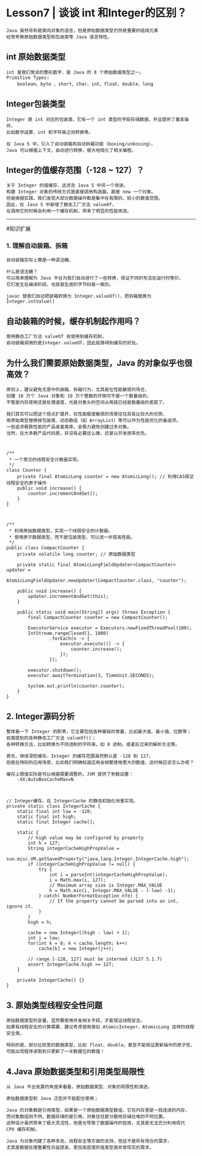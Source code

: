 # Lesson7 | 谈谈 int 和Integer的区别？

	Java 虽然号称是面向对象的语言，但是原始数据类型仍然是重要的组成元素
	经常考察原始数据类型和包装类等 Java 语言特性。

## int 原始数据类型 
	int 是我们常说的整形数字，是 Java 的 8 个原始数据类型之一。
	Primitive Types:
		boolean、byte 、short、char、int、float、double、long

## Integer包装类型
	Integer 是 int 对应的包装类，它有一个 int 类型的字段存储数据，并且提供了基本操作，
	比如数学运算、int 和字符串之间转换等。

	在 Java 5 中，引入了自动装箱和自动拆箱功能（boxing/unboxing），
	Java 可以根据上下文，自动进行转换，极大地简化了相关编程。

## Integer的值缓存范围（-128 ~ 127）？
	关于 Integer 的值缓存，这涉及 Java 5 中另一个改进。
	构建 Integer 对象的传统方式是直接调用构造器，直接 new 一个对象。
	但是根据实践，我们发现大部分数据操作都是集中在有限的、较小的数值范围，
	因此，在 Java 5 中新增了静态工厂方法 valueOf，
	在调用它的时候会利用一个缓存机制，带来了明显的性能改进。

---
#知识扩展

### 1. 理解自动装箱、拆箱
	自动装箱实际上算是一种语法糖。

	什么是语法糖？
	可以简单理解为 Java 平台为我们自动进行了一些转换，保证不同的写法在运行时等价，
	它们发生在编译阶段，也就是生成的字节码是一致的。

	javac 替我们自动把装箱转换为 Integer.valueOf()，把拆箱替换为 Integer.intValue()
	

## 自动装箱的时候，缓存机制起作用吗？
	使用静态工厂方法 valueOf 会使用到缓存机制，
	自动装箱调用的是Integer.valueOf，因此能够得到缓存的好处。


## 为什么我们需要原始数据类型，Java 的对象似乎也很高效？
	原则上，建议避免无意中的装箱、拆箱行为，尤其是在性能敏感的场合，
	创建 10 万个 Java 对象和 10 万个整数的开销可不是一个数量级的，
	不管是内存使用还是处理速度，光是对象头的空间占用就已经是数量级的差距了。

	我们其实可以把这个观点扩展开，在性能极度敏感的场景往往具有比较大的优势，
	用原始类型替换掉包装类、动态数组（如 ArrayList）等可以作为性能优化的备选项。
	一些追求极致性能的产品或者类库，会极力避免创建过多对象。
	当然，在大多数产品代码里，并没有必要这么做，还是以开发效率优先。

#
	
	/**
	 * 一个常见的线程安全计数器实现。
	 */
	class Counter {
	    private final AtomicLong counter = new AtomicLong(); // 利用CAS保证线程安全的原子操作
	    public void increase() {
	        counter.incrementAndGet();
	    }
	}

#
	/**
	 * 利用原始数据类型，实现一个线程安全的计数器。
	 * 使用原子数据类型，而不是包装类型，可以进一步提高性能。
	 */
	public class CompactCounter {
	    private volatile long counter; // 原始数据类型
	    
	    private static final AtomicLongFieldUpdater<CompactCounter> updater = 
	    			AtomicLongFieldUpdater.newUpdater(CompactCounter.class, "counter");
	    
	    public void increase() {
	        updater.incrementAndGet(this);
	    }
	    
	    public static void main(String[] args) throws Exception {
			final CompactCounter counter = new CompactCounter();
			
			ExecutorService executor = Executors.newFixedThreadPool(100);
			IntStream.rangeClosed(1, 1000)
					.forEach(n -> {
						executor.execute(() -> {
							counter.increase();
						});
					});
			
			executor.shutdown();
			executor.awaitTermination(3, TimeUnit.SECONDS);
			
			System.out.println(counter.counter);
		}
	}



## 2. Integer源码分析
	整体看一下 Integer 的职责，它主要包括各种基础的常量，比如最大值、最小值、位数等；
	前面提到的各种静态工厂方法 valueOf()；
	各种转换方法，比如转换为不同进制的字符串，如 8 进制，或者反过来的解析方法等。

	首先，继续深挖缓存，Integer 的缓存范围虽然默认是 -128 到 127，
	但是在特别的应用场景，比如我们明确知道应用会频繁使用更大的数值，这时候应该怎么办呢？
	
	缓存上限值实际是可以根据需要调整的，JVM 提供了参数设置：
		-XX:AutoBoxCacheMax=N


#
	// Integer缓存，在 IntegerCache 的静态初始化块里实现。
	private static class IntegerCache {
        static final int low = -128;
        static final int high;
        static final Integer cache[];

        static {
            // high value may be configured by property
            int h = 127;
            String integerCacheHighPropValue =
                sun.misc.VM.getSavedProperty("java.lang.Integer.IntegerCache.high");
            if (integerCacheHighPropValue != null) {
                try {
                    int i = parseInt(integerCacheHighPropValue);
                    i = Math.max(i, 127);
                    // Maximum array size is Integer.MAX_VALUE
                    h = Math.min(i, Integer.MAX_VALUE - (-low) -1);
                } catch( NumberFormatException nfe) {
                    // If the property cannot be parsed into an int, ignore it.
                }
            }
            high = h;

            cache = new Integer[(high - low) + 1];
            int j = low;
            for(int k = 0; k < cache.length; k++)
                cache[k] = new Integer(j++);

            // range [-128, 127] must be interned (JLS7 5.1.7)
            assert IntegerCache.high >= 127;
        }

        private IntegerCache() {}
    }
 

## 3. 原始类型线程安全性问题
	原始数据类型的变量，显然要使用并发相关手段，才能保证线程安全。
	如果有线程安全的计算需要，建议考虑使用类似 AtomicInteger、AtomicLong 这样的线程安全类。

	特别的是，部分比较宽的数据类型，比如 float、double，甚至不能保证更新操作的原子性，
	可能出现程序读取到只更新了一半数据位的数值！

## 4.Java 原始数据类型和引用类型局限性
	从 Java 平台发展的角度来看看，原始数据类型、对象的局限性和演进。

	原始数据类型和 Java 泛型并不能配合使用；

	Java 的对象都是引用类型，如果是一个原始数据类型数组，它在内存里是一段连续的内存，
	而对象数组则不然，数据存储的是引用，对象往往是分散地存储在堆的不同位置。
	这种设计虽然带来了极大灵活性，但是也导致了数据操作的低效，尤其是无法充分利用现代 CPU 缓存机制。

	Java 为对象内建了各种多态、线程安全等方面的支持，但这不是所有场合的需求，
	尤其是数据处理重要性日益提高，更加高密度的值类型是非常现实的需求。
	
	